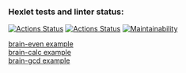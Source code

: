 ### Hexlet tests and linter status:
[![Actions Status](https://github.com/BenGunn87/php-project-lvl1/workflows/hexlet-check/badge.svg)](https://github.com/BenGunn87/php-project-lvl1/actions)
[![Actions Status](https://github.com/BenGunn87/php-project-lvl1/workflows/Linter/badge.svg)](https://github.com/BenGunn87/php-project-lvl1/actions)
[![Maintainability](https://api.codeclimate.com/v1/badges/036d17f4a3cf3b813a78/maintainability)](https://codeclimate.com/github/BenGunn87/php-project-lvl1/maintainability)

[brain-even example](https://asciinema.org/a/oAnmcllDGzsHhePPtPDtMmKjx)  
[brain-calc example](https://asciinema.org/a/Sv49aAWFhuu9yg5fFZw3i8nVF)  
[brain-gcd example](https://asciinema.org/a/IIwVXpZuHWqM11CzRfPNbYQRQ)
